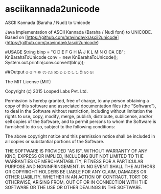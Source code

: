 # asciikannada2unicode
ASCII Kannada (Baraha / Nudi) to Unicode

Java Implementation of ASCII Kannada (Baraha / Nudi font) to UNICODE. Based on 
[https://github.com/aravindavk/ascii2unicode] (https://github.com/aravindavk/ascii2unicode)

#USAGE
    String bInp = "C D E F G H IÄ J K L M N O CA CB";
    KnBarahaToUnicode conv = new KnBarahaToUnicode();
    System.out.println(conv.convert(bInp));

##Output
    ಅ ಆ ಇ ಈ ಉ ಊ ಋ ಎ ಏ ಐ ಒ ಓ ಔ ಅಂ ಅಃ

The MIT License (MIT)

Copyright (c) 2015 Looped Labs Pvt. Ltd.

Permission is hereby granted, free of charge, to any person obtaining a copy
of this software and associated documentation files (the "Software"), to deal
in the Software without restriction, including without limitation the rights
to use, copy, modify, merge, publish, distribute, sublicense, and/or sell
copies of the Software, and to permit persons to whom the Software is
furnished to do so, subject to the following conditions:

The above copyright notice and this permission notice shall be included in
all copies or substantial portions of the Software.

THE SOFTWARE IS PROVIDED "AS IS", WITHOUT WARRANTY OF ANY KIND, EXPRESS OR
IMPLIED, INCLUDING BUT NOT LIMITED TO THE WARRANTIES OF MERCHANTABILITY,
FITNESS FOR A PARTICULAR PURPOSE AND NONINFRINGEMENT. IN NO EVENT SHALL THE
AUTHORS OR COPYRIGHT HOLDERS BE LIABLE FOR ANY CLAIM, DAMAGES OR OTHER
LIABILITY, WHETHER IN AN ACTION OF CONTRACT, TORT OR OTHERWISE, ARISING FROM,
OUT OF OR IN CONNECTION WITH THE SOFTWARE OR THE USE OR OTHER DEALINGS IN
THE SOFTWARE.
